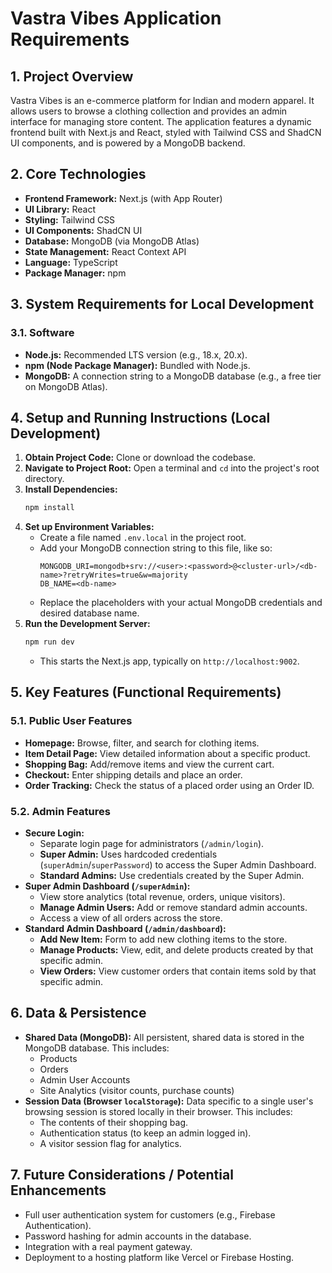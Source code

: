 
# Vastra Vibes Application Requirements

## 1. Project Overview

Vastra Vibes is an e-commerce platform for Indian and modern apparel. It allows users to browse a clothing collection and provides an admin interface for managing store content. The application features a dynamic frontend built with Next.js and React, styled with Tailwind CSS and ShadCN UI components, and is powered by a MongoDB backend.

## 2. Core Technologies

*   **Frontend Framework:** Next.js (with App Router)
*   **UI Library:** React
*   **Styling:** Tailwind CSS
*   **UI Components:** ShadCN UI
*   **Database:** MongoDB (via MongoDB Atlas)
*   **State Management:** React Context API
*   **Language:** TypeScript
*   **Package Manager:** npm

## 3. System Requirements for Local Development

### 3.1. Software
*   **Node.js:** Recommended LTS version (e.g., 18.x, 20.x).
*   **npm (Node Package Manager):** Bundled with Node.js.
*   **MongoDB:** A connection string to a MongoDB database (e.g., a free tier on MongoDB Atlas).

## 4. Setup and Running Instructions (Local Development)

1.  **Obtain Project Code:** Clone or download the codebase.
2.  **Navigate to Project Root:** Open a terminal and `cd` into the project's root directory.
3.  **Install Dependencies:**
    ```bash
    npm install
    ```
4.  **Set up Environment Variables:**
    *   Create a file named `.env.local` in the project root.
    *   Add your MongoDB connection string to this file, like so:
        ```
        MONGODB_URI=mongodb+srv://<user>:<password>@<cluster-url>/<db-name>?retryWrites=true&w=majority
        DB_NAME=<db-name>
        ```
    *   Replace the placeholders with your actual MongoDB credentials and desired database name.
5.  **Run the Development Server:**
    ```bash
    npm run dev
    ```
    *   This starts the Next.js app, typically on `http://localhost:9002`.

## 5. Key Features (Functional Requirements)

### 5.1. Public User Features
*   **Homepage:** Browse, filter, and search for clothing items.
*   **Item Detail Page:** View detailed information about a specific product.
*   **Shopping Bag:** Add/remove items and view the current cart.
*   **Checkout:** Enter shipping details and place an order.
*   **Order Tracking:** Check the status of a placed order using an Order ID.

### 5.2. Admin Features
*   **Secure Login:**
    *   Separate login page for administrators (`/admin/login`).
    *   **Super Admin:** Uses hardcoded credentials (`superAdmin`/`superPassword`) to access the Super Admin Dashboard.
    *   **Standard Admins:** Use credentials created by the Super Admin.
*   **Super Admin Dashboard (`/superAdmin`):**
    *   View store analytics (total revenue, orders, unique visitors).
    *   **Manage Admin Users:** Add or remove standard admin accounts.
    *   Access a view of all orders across the store.
*   **Standard Admin Dashboard (`/admin/dashboard`):**
    *   **Add New Item:** Form to add new clothing items to the store.
    *   **Manage Products:** View, edit, and delete products created by that specific admin.
    *   **View Orders:** View customer orders that contain items sold by that specific admin.

## 6. Data & Persistence

*   **Shared Data (MongoDB):** All persistent, shared data is stored in the MongoDB database. This includes:
    *   Products
    *   Orders
    *   Admin User Accounts
    *   Site Analytics (visitor counts, purchase counts)
*   **Session Data (Browser `localStorage`):** Data specific to a single user's browsing session is stored locally in their browser. This includes:
    *   The contents of their shopping bag.
    *   Authentication status (to keep an admin logged in).
    *   A visitor session flag for analytics.

## 7. Future Considerations / Potential Enhancements

*   Full user authentication system for customers (e.g., Firebase Authentication).
*   Password hashing for admin accounts in the database.
*   Integration with a real payment gateway.
*   Deployment to a hosting platform like Vercel or Firebase Hosting.
